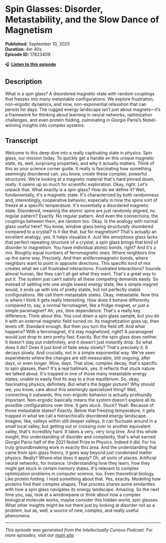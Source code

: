 # Spin Glasses: Disorder, Metastability, and the Slow Dance of Magnetism

**Published:** September 10, 2025  
**Duration:** 4m 40s  
**Episode ID:** 17823409

🎧 **[Listen to this episode](https://intellectuallycurious.buzzsprout.com/2529712/episodes/17823409-spin-glasses-disorder-metastability-and-the-slow-dance-of-magnetism)**

## Description

What is a spin glass? A disordered magnetic state with random couplings that freezes into many metastable configurations. We explore frustration, non-ergodic dynamics, and slow, non-exponential relaxation that can persist for days. The rugged energy landscape isn’t just about magnets—it’s a framework for thinking about learning in neural networks, optimization challenges, and even protein folding, culminating in Giorgio Parisi’s Nobel-winning insights into complex systems.

## Transcript

Welcome to this deep dive into a really captivating state in physics. Spin glass, our mission today. To quickly get a handle on this unique magnetic state, its, well, surprising properties, and why it actually matters. Think of this as your science corner guide. It really is fascinating how something seemingly disordered can, you know, create these complex, powerful structures. We're looking at a magnetic material that's hard pinned down, really. It opens up so much for scientific exploration. Okay, right. Let's unpack that. What exactly is a spin glass? How do we define it? Well, fundamentally, it's a magnetic state. It's characterized by both randomness and, interestingly, cooperative behavior, especially in how the spins sort of freeze at a specific temperature. It's essentially a disordered magnetic state. Disordered, meaning the atomic spins are just randomly aligned, no regular pattern? Exactly. No regular pattern. And even the connections, the couplings between them, are random too. Okay. Is the analogy with normal glass useful here? You know, window glass being structurally disordered compared to a crystal? Is it like that, but for magnetism? That's actually an excellent analogy, yes. It helps visualize it. Just like amorphous glass lacks that perfect repeating structure of a crystal, a spin glass brings that kind of disorder to magnetism. You have individual atomic bonds, right? And it's a mix. Roughly equal numbers of ferromagnetic ones. Where neighbors line up the same way. Precisely. And then antiferromagnetic bonds, where neighbors want to point in opposite directions. This specific kind of mix creates what we call frustrated interactions. Frustrated interactions? Sounds almost human, like they can't all get what they want. That's a great way to put it. The system just can't satisfy all these competing demands easily. So instead of settling into one single lowest energy state, like a simple magnet would, it ends up with lots of pretty stable, but not perfectly stable configurations. We call them metastable states. Okay, metastable. Now this is where I think it gets really interesting. How does it behave differently compared to, say, a normal ferromagnet, like a fridge magnet, or just a simple paramagnet? Ah, yes, time dependence. That's a really key difference. Think about this. You cool down a spin glass sample, but you do it with an external magnetic field turned on. Its magnetization goes up, then levels off. Standard enough. But then you turn the field off. And what happens? With a ferromagnet, it'd stay magnetized, right? A paramagnet would just drop to zero pretty fast. Exactly. But the spin glass does neither. It doesn't stay put indefinitely, and it doesn't just instantly drop. So what does it do? Does it just kind of fade away slowly? That's precisely it. It decays slowly. And crucially, not in a simple exponential way. We've seen experiments where the changes are still measurable, still ongoing, after days, or even longer. Wow, days. That slow, complex decay, that's specific to spin glasses, then? It's a real hallmark, yes. It reflects that stuck nature we talked about. It's trapped in one of those many metastable energy states, unable to easily find its way to a true equilibrium. So, okay, fascinating physics, definitely. But what's the bigger picture? Why should we, you know, care about this seemingly specialized thing? Well, connecting it outwards, this non-ergodic behavior is actually profoundly important. Non-ergodic basically means the system doesn't explore all its possible configurations over time. It gets stuck. Stuck? Yeah. Because of those metastable states? Exactly. Below that freezing temperature, it gets trapped in what we call a hierarchically disordered energy landscape. Imagine, like, valleys within still deeper valleys. It can fluctuate around in a small local valley, but getting out or crossing over to another equivalent valley, that's incredibly hard. It takes a very, very long time. And this whole insight, this understanding of disorder and complexity, that's what earned Giorgio Parisi half of the 2021 Nobel Prize in Physics. Indeed it did. For his truly groundbreaking work in exactly this area. And the understanding that came from spin glass theory, it goes way beyond just condensed matter physics. Really? Where else does it apply? Oh, all sorts of places. Artificial neural networks, for instance. Understanding how they learn, how they might get stuck in certain memory states. It's relevant to complex optimization problems in computer science, too. Even theoretical biology. Like protein folding. I read something about that. Yes, exactly. Modeling how proteins find their complex shapes. That process shares some similarities with how a spin glass navigates its energy landscape. Amazing. So the next time you, say, look at a windowpane or think about how a complex biological molecule works, maybe consider this hidden world, spin glasses. What other insights might be out there just by looking at disorder not as a problem, but as, well, a source of new, complex, and really useful phenomena.

---
*This episode was generated from the Intellectually Curious Podcast. For more episodes, visit our [main site](https://intellectuallycurious.buzzsprout.com).*
